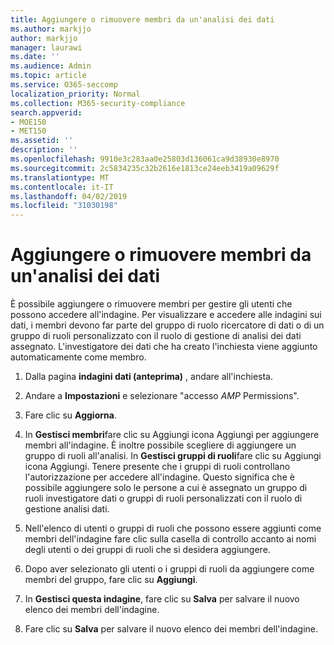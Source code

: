 ```yaml
---
title: Aggiungere o rimuovere membri da un'analisi dei dati
ms.author: markjjo
author: markjjo
manager: laurawi
ms.date: ''
ms.audience: Admin
ms.topic: article
ms.service: O365-seccomp
localization_priority: Normal
ms.collection: M365-security-compliance
search.appverid:
- MOE150
- MET150
ms.assetid: ''
description: ''
ms.openlocfilehash: 9910e3c283aa0e25803d136061ca9d38930e8970
ms.sourcegitcommit: 2c5834235c32b2616e1813ce24eeb3419a09629f
ms.translationtype: MT
ms.contentlocale: it-IT
ms.lasthandoff: 04/02/2019
ms.locfileid: "31030198"
---
```

# <a name="add-or-remove-members-from-a-data-investigation"></a>Aggiungere o rimuovere membri da un'analisi dei dati

È possibile aggiungere o rimuovere membri per gestire gli utenti che possono accedere all'indagine. Per visualizzare e accedere alle indagini sui dati, i membri devono far parte del gruppo di ruolo ricercatore di dati o di un gruppo di ruoli personalizzato con il ruolo di gestione di analisi dei dati assegnato. L'investigatore dei dati che ha creato l'inchiesta viene aggiunto automaticamente come membro.

1. Dalla pagina **indagini dati (anteprima)** , andare all'inchiesta.

2. Andare a **Impostazioni** e selezionare "accesso _AMP_ Permissions".
 
3. Fare clic su **Aggiorna**.
 
4. In **Gestisci membri**fare clic su Aggiungi icona Aggiungi per aggiungere membri all'indagine. È inoltre possibile scegliere di aggiungere un gruppo di ruoli all'analisi. In **Gestisci gruppi di ruoli**fare clic su Aggiungi icona Aggiungi. 
     Tenere presente che i gruppi di ruoli controllano l'autorizzazione per accedere all'indagine. Questo significa che è possibile aggiungere solo le persone a cui è assegnato un gruppo di ruoli investigatore dati o gruppi di ruoli personalizzati con il ruolo di gestione analisi dati.
 
5. Nell'elenco di utenti o gruppi di ruoli che possono essere aggiunti come membri dell'indagine fare clic sulla casella di controllo accanto ai nomi degli utenti o dei gruppi di ruoli che si desidera aggiungere.

6. Dopo aver selezionato gli utenti o i gruppi di ruoli da aggiungere come membri del gruppo, fare clic su **Aggiungi**.

7. In **Gestisci questa indagine**, fare clic su **Salva** per salvare il nuovo elenco dei membri dell'indagine.

8. Fare clic su **Salva** per salvare il nuovo elenco dei membri dell'indagine.
